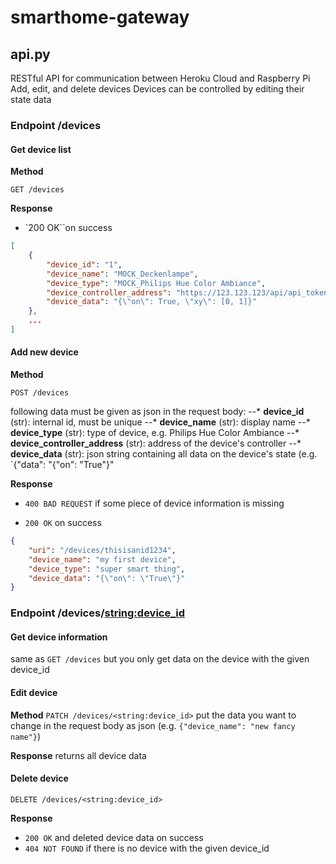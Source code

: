# smarthome-gateway


## api.py
RESTful API for communication between Heroku Cloud and Raspberry Pi
Add, edit, and delete devices
Devices can be controlled by editing their state data


### Endpoint /devices

#### Get device list

**Method**

`GET /devices`

**Response**
- `200 OK``on success
```json
[
    {
        "device_id": "1",
        "device_name": "MOCK_Deckenlampe",
        "device_type": "MOCK_Philips Hue Color Ambiance",
        "device_controller_address": "https://123.123.123/api/api_token/lights/light_id",
        "device_data": "{\"on\": True, \"xy\": [0, 1]}"
    },
	...
]
```

#### Add new device

**Method**

`POST /devices`

following data must be given as json in the request body:
--* **device_id** (str): internal id, must be unique
--* **device_name** (str): display name
--* **device_type** (str): type of device, e.g. Philips Hue Color Ambiance
--* **device_controller_address** (str): address of the device's controller
--* **device_data** (str): json string containing all data on the device's state (e.g. `{"data": "{\"on\": \"True\"}"


**Response**

- `400 BAD REQUEST` if some piece of device information is missing

- `200 OK` on success
```json
{
    "uri": "/devices/thisisanid1234",
    "device_name": "my first device",
    "device_type": "super smart thing",
    "device_data": "{\"on\": \"True\"}"
}
```

### Endpoint /devices/<string:device_id>

#### Get device information
same as `GET /devices` but you only get data on the device with the given device_id

#### Edit device

**Method**
`PATCH /devices/<string:device_id>`
put the data you want to change in the request body as json (e.g. `{"device_name": "new fancy name"}`)

**Response**
returns all device data

#### Delete device
`DELETE /devices/<string:device_id>`

**Response**
- `200 OK` and deleted device data on success
- `404 NOT FOUND` if there is no device with the given device_id
